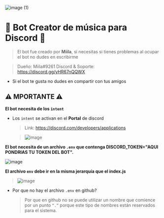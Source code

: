 ![image (1)](https://user-images.githubusercontent.com/116461642/211117446-75e59dc8-bc60-489a-979e-36d0277869d5.png)


# 🎵 Bot **Creator** de música para **Discord** 🎵
> El bot fue creado por **Miila**, si necesitas si tienes problemas al ocupar el bot no dudes en escribirme

> Dueño: Miila#9261
> Discord & Soporte: https://discord.gg/yHR67nQQWX


* Si el bot te gusta no dudes en compartir con tus amigos

## ⚠️ MPORTANTE ⚠️
**El bot necesita de los `intent`**

* Los `intent` se activan en el **Portal** de discord

  > Link: https://discord.com/developers/applications

  > ![image](https://user-images.githubusercontent.com/116461642/211118041-fa5ec72c-1011-4ce2-b034-22007dd8362e.png)

**El bot necesita de un archivo `.env` que contenga DISCORD_TOKEN="AQUI PONDRIAS TU TOKEN DEL BOT".**

![image](https://user-images.githubusercontent.com/116461642/211116350-57725006-e4b6-4847-99df-d2986c1b6b66.png)

**El archivo `env` debe ir en la misma jerarquía que el index.js**

  > ![image](https://user-images.githubusercontent.com/116461642/211116446-a279b978-668a-4826-b61f-b03b532666e1.png)

* Por que no hay el archivo `.env` en github?
  > Por que en github no se puede utilizar un nombre que comience por un punto `“.”` porque este tipo de nombres están reservados para el sistema.

